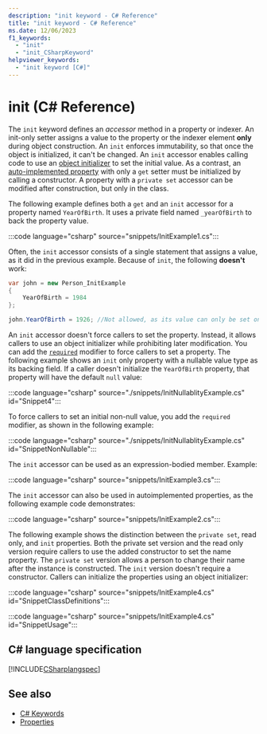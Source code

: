 ```yaml
---
description: "init keyword - C# Reference"
title: "init keyword - C# Reference"
ms.date: 12/06/2023
f1_keywords: 
  - "init"
  - "init_CSharpKeyword"
helpviewer_keywords: 
  - "init keyword [C#]"
---
```

# init (C# Reference)

The `init` keyword defines an *accessor* method in a property or indexer. An init-only setter assigns a value to the property or the indexer element **only** during object construction. An `init` enforces immutability, so  that once the object is initialized, it can't be changed. An `init` accessor enables calling code to use an [object initializer](../../programming-guide/classes-and-structs/how-to-initialize-objects-by-using-an-object-initializer.md) to set the initial value. As a contrast, an
 [auto-implemented property](../../programming-guide/classes-and-structs/auto-implemented-properties.md) with only a `get` setter must be initialized by calling a constructor. A property with a `private set` accessor can be modified after construction, but only in the class.

The following example defines both a `get` and an `init` accessor for a property named `YearOfBirth`. It uses a private field named `_yearOfBirth` to back the property value.

:::code language="csharp" source="snippets/InitExample1.cs":::

Often, the `init` accessor consists of a single statement that assigns a value, as it did in the previous example. Because of `init`, the following **doesn't** work:

```csharp
var john = new Person_InitExample
{
    YearOfBirth = 1984
};

john.YearOfBirth = 1926; //Not allowed, as its value can only be set once in the constructor
```

An `init` accessor doesn't force callers to set the property. Instead, it allows callers to use an object initializer while prohibiting later modification. You can add the [`required`](required.md) modifier to force callers to set a property. The following example shows an `init` only property with a nullable value type as its backing field. If a caller doesn't initialize the `YearOfBirth` property, that property will have the default `null` value:

:::code language="csharp" source="./snippets/InitNullablityExample.cs" id="Snippet4":::

To force callers to set an initial non-null value, you add the `required` modifier, as shown in the following example:

:::code language="csharp" source="./snippets/InitNullablityExample.cs" id="SnippetNonNullable":::

The `init` accessor can be used as an expression-bodied member. Example:

:::code language="csharp" source="snippets/InitExample3.cs":::
  
The `init` accessor can also be used in autoimplemented properties, as the following example code demonstrates:

:::code language="csharp" source="snippets/InitExample2.cs":::

The following example shows the distinction between the `private set`, read only, and `init` properties. Both the private set version and the read only version require callers to use the added constructor to set the name property. The `private set` version allows a person to change their name after the instance is constructed. The `init` version doesn't require a constructor. Callers can initialize the properties using an object initializer:

:::code language="csharp" source="snippets/InitExample4.cs" id="SnippetClassDefinitions":::

:::code language="csharp" source="snippets/InitExample4.cs" id="SnippetUsage":::

## C# language specification

[!INCLUDE[CSharplangspec](~/includes/csharplangspec-md.md)]

## See also

- [C# Keywords](index.md)
- [Properties](../../programming-guide/classes-and-structs/properties.md)
